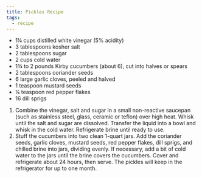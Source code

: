 ```yaml
---
title: Pickles Recipe
tags:
  - recipe
---
```

- 1¼ cups distilled white vinegar (5% acidity)
- 3 tablespoons kosher salt
- 2 tablespoons sugar
- 2 cups cold water
- 1¾ to 2 pounds Kirby cucumbers (about 6), cut into halves or spears
- 2 tablespoons coriander seeds
- 6 large garlic cloves, peeled and halved
- 1 teaspoon mustard seeds
- ¼ teaspoon red pepper flakes
- 16 dill sprigs

1. Combine the vinegar, salt and sugar in a small non-reactive saucepan (such as stainless steel, glass, ceramic or teflon) over high heat. Whisk until the salt and sugar are dissolved. Transfer the liquid into a bowl and whisk in the cold water. Refrigerate brine until ready to use.
2. Stuff the cucumbers into two clean 1-quart jars. Add the coriander seeds, garlic cloves, mustard seeds, red pepper flakes, dill sprigs, and chilled brine into jars, dividing evenly. If necessary, add a bit of cold water to the jars until the brine covers the cucumbers. Cover and refrigerate about 24 hours, then serve. The pickles will keep in the refrigerator for up to one month.